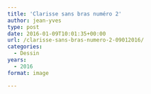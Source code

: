 ```yaml
---
title: 'Clarisse sans bras numéro 2'
author: jean-yves
type: post
date: 2016-01-09T10:01:35+00:00
url: /clarisse-sans-bras-numero-2-09012016/
categories:
  - Dessin
years:
  - 2016
format: image

---
```

